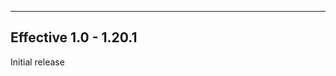 ------------------------------------------------------
Effective 1.0 - 1.20.1
------------------------------------------------------
Initial release